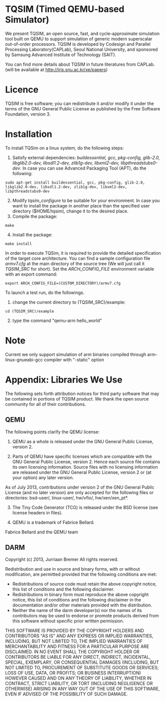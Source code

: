 # TQSIM (Timed QEMU-based Simulator)
We present TQSIM, an open source, fast, and cycle-approximate simulation tool built on QEMU to support simulation of generic modern superscalar out-of-order processors. TQSIM is developed by Codesign and Parallel Processing Laboratory(CAPLab), Seoul National University, and sponsored by Samsung Advanced Institute of Technology (SAIT).

You can find more details about TQSIM in future literatures from CAPLab. (will be available at  http://iris.snu.ac.kr/xe/papers)

# Licence
TQSIM is free software; you can redistribute it and/or modify it under the terms of the GNU General Public License as published by the Free Software Foundation, version 3.

# Installation

To install TQSim on a linux system, do the following steps:

  1. Satisfy external dependencies: *buildessential, gcc, pkg-config, glib-2.0, libglib2.0-dev, libsdl1.2-dev, zlib1g-dev, libxml2-dev, libpthreadstubs0-dev*. In case you can use Advanced Packaging Tool (APT), do the following: 
  
   ```
  sudo apt-get install buildessential, gcc, pkg-config, glib-2.0, libglib2.0-dev, libsdl1.2-dev, zlib1g-dev, libxml2-dev, libpthreadstubs0-dev
  ```
  2. Modify *tqsim_configure* to be suitable for your environment. In case you want to install the package in another place than the specified user directory ($HOME/tqsim), change it to the desired place.
  3. Compile the package: 
  
  ```
  make
  ```
  4. Install the package: 
  
  ```
  make install
  ```

In order to execute TQSim, it is required to provide the detailed specification of the target core architecture. You can find a sample configuration file *armv7.cfg* at the main directory of the source tree (We will just call it *TQSIM_SRC* for short). Set the *ARCH_CONFIG_FILE* environment variable with an export command: 

```
export ARCH_CONFIG_FILE=(CUSTOM_DIRECTORY)/armv7.cfg
```

To launch a test run, do the followings.

1. change the current directory to (TQSIM_SRC)/example:
```
cd (TQSIM_SRC)/example
```
2. type the command "qemu-arm hello_world" 


# Note

Current we only support simulation of arm binaries compiled through arm-linux-gnueabi-gcc compiler with "-static" option

# Appendix: Libraries We Use
The following sets forth attribution notices for third party software that may be contained in portions of TQSIM product. We thank the open source community for all of their contributions.

## QEMU
The following points clarify the QEMU license:

1) QEMU as a whole is released under the GNU General Public License, version 2.

2) Parts of QEMU have specific licenses which are compatible with the GNU General Public License, version 2. Hence each source file contains its own licensing information.  Source files with no licensing information are released under the GNU General Public License, version 2 or (at your option) any later version.

As of July 2013, contributions under version 2 of the GNU General Public License (and no later version) are only accepted for the following files or directories: bsd-user/, linux-user/, hw/vfio/, hw/xen/xen_pt*.

3) The Tiny Code Generator (TCG) is released under the BSD license  (see license headers in files).

4) QEMU is a trademark of Fabrice Bellard. 

Fabrice Bellard and the QEMU team

## DARM

Copyright (c) 2013, Jurriaan Bremer All rights reserved.

Redistribution and use in source and binary forms, with or without modification, are permitted provided that the following conditions are met:

* Redistributions of source code must retain the above copyright notice, this list of conditions and the following disclaimer.
* Redistributions in binary form must reproduce the above copyright notice, this list of conditions and the following disclaimer in the documentation and/or other materials provided with the distribution.
* Neither the name of the darm developer(s) nor the names of its contributors may be used to endorse or promote products derived from this software without specific prior written permission.

THIS SOFTWARE IS PROVIDED BY THE COPYRIGHT HOLDERS AND CONTRIBUTORS "AS IS" AND ANY EXPRESS OR IMPLIED WARRANTIES, INCLUDING, BUT NOT LIMITED TO, THE IMPLIED WARRANTIES OF MERCHANTABILITY AND FITNESS FOR A PARTICULAR PURPOSE ARE DISCLAIMED. IN NO EVENT SHALL THE COPYRIGHT HOLDER OR CONTRIBUTORS BE LIABLE FOR ANY DIRECT, INDIRECT, INCIDENTAL, SPECIAL, EXEMPLARY, OR CONSEQUENTIAL DAMAGES (INCLUDING, BUT NOT LIMITED TO, PROCUREMENT OF SUBSTITUTE GOODS OR SERVICES; LOSS OF USE, DATA, OR PROFITS; OR BUSINESS INTERRUPTION) HOWEVER CAUSED AND ON ANY THEORY OF LIABILITY, WHETHER IN CONTRACT, STRICT LIABILITY, OR TORT (INCLUDING NEGLIGENCE OR OTHERWISE) ARISING IN ANY WAY OUT OF THE USE OF THIS SOFTWARE, EVEN IF ADVISED OF THE POSSIBILITY OF SUCH DAMAGE.
